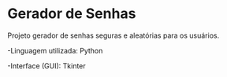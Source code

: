 # Gerador de Senhas

Projeto gerador de senhas seguras e aleatórias para os usuários.

-Linguagem utilizada: Python

-Interface (GUI): Tkinter 